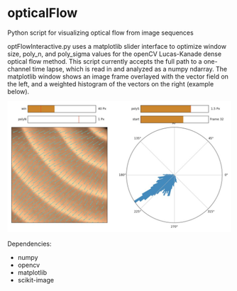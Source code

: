 # opticalFlow
Python script for visualizing optical flow from image sequences

optFlowInteractive.py uses a matplotlib slider interface to optimize window size, poly_n, and poly_sigma values for the openCV Lucas-Kanade dense optical flow method. This script currently accepts the full path to a one-channel time lapse, which is read in and analyzed as a numpy ndarray. The matplotlib window shows an image frame overlayed with the vector field on the left, and a weighted histogram of the vectors on the right (example below).

![alt text](https://github.com/zacswider/opticalFlow/blob/inProgress/exampleInterface.jpg)

Dependencies:
- numpy
- opencv
- matplotlib
- scikit-image



